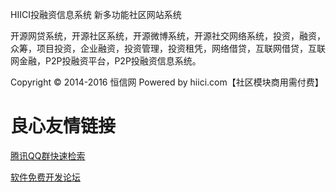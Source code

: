 HIICI投融资信息系统 新多功能社区网站系统 

开源网贷系统，开源社区系统，开源微博系统，开源社交网络系统，投资，融资，众筹，项目投资，企业融资，投资管理，投资租凭，网络借贷，互联网借贷，互联网金融，P2P投融资平台，P2P投融资信息系统。 

Copyright © 2014-2016 恒信网 Powered by hiici.com【社区模块商用需付费】


 # 良心友情链接

[腾讯QQ群快速检索](http://u.720life.cn/s/8cf73f7c)

[软件免费开发论坛](http://u.720life.cn/s/bbb01dc0)